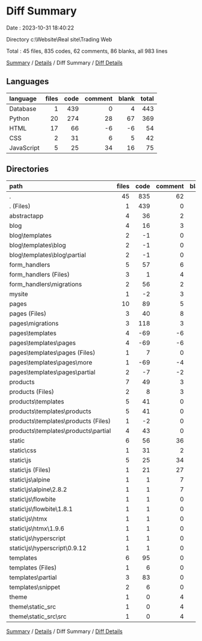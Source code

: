 # Diff Summary

Date : 2023-10-31 18:40:22

Directory c:\\Website\\Real site\\Trading Web

Total : 45 files,  835 codes, 62 comments, 86 blanks, all 983 lines

[Summary](results.md) / [Details](details.md) / Diff Summary / [Diff Details](diff-details.md)

## Languages
| language | files | code | comment | blank | total |
| :--- | ---: | ---: | ---: | ---: | ---: |
| Database | 1 | 439 | 0 | 4 | 443 |
| Python | 20 | 274 | 28 | 67 | 369 |
| HTML | 17 | 66 | -6 | -6 | 54 |
| CSS | 2 | 31 | 6 | 5 | 42 |
| JavaScript | 5 | 25 | 34 | 16 | 75 |

## Directories
| path | files | code | comment | blank | total |
| :--- | ---: | ---: | ---: | ---: | ---: |
| . | 45 | 835 | 62 | 86 | 983 |
| . (Files) | 1 | 439 | 0 | 4 | 443 |
| abstractapp | 4 | 36 | 2 | 18 | 56 |
| blog | 4 | 16 | 3 | 3 | 22 |
| blog\\templates | 2 | -1 | 0 | 1 | 0 |
| blog\\templates\\blog | 2 | -1 | 0 | 1 | 0 |
| blog\\templates\\blog\\partial | 2 | -1 | 0 | 1 | 0 |
| form_handlers | 5 | 57 | 6 | 9 | 72 |
| form_handlers (Files) | 3 | 1 | 4 | -1 | 4 |
| form_handlers\\migrations | 2 | 56 | 2 | 10 | 68 |
| mysite | 1 | -2 | 3 | 0 | 1 |
| pages | 10 | 89 | 5 | 28 | 122 |
| pages (Files) | 3 | 40 | 8 | 21 | 69 |
| pages\\migrations | 3 | 118 | 3 | 15 | 136 |
| pages\\templates | 4 | -69 | -6 | -8 | -83 |
| pages\\templates\\pages | 4 | -69 | -6 | -8 | -83 |
| pages\\templates\\pages (Files) | 1 | 7 | 0 | 0 | 7 |
| pages\\templates\\pages\\more | 1 | -69 | -4 | -4 | -77 |
| pages\\templates\\pages\\partial | 2 | -7 | -2 | -4 | -13 |
| products | 7 | 49 | 3 | 2 | 54 |
| products (Files) | 2 | 8 | 3 | 2 | 13 |
| products\\templates | 5 | 41 | 0 | 0 | 41 |
| products\\templates\\products | 5 | 41 | 0 | 0 | 41 |
| products\\templates\\products (Files) | 1 | -2 | 0 | 0 | -2 |
| products\\templates\\products\\partial | 4 | 43 | 0 | 0 | 43 |
| static | 6 | 56 | 36 | 19 | 111 |
| static\\css | 1 | 31 | 2 | 3 | 36 |
| static\\js | 5 | 25 | 34 | 16 | 75 |
| static\\js (Files) | 1 | 21 | 27 | 16 | 64 |
| static\\js\\alpine | 1 | 1 | 7 | 0 | 8 |
| static\\js\\alpine\\2.8.2 | 1 | 1 | 7 | 0 | 8 |
| static\\js\\flowbite | 1 | 1 | 0 | 0 | 1 |
| static\\js\\flowbite\\1.8.1 | 1 | 1 | 0 | 0 | 1 |
| static\\js\\htmx | 1 | 1 | 0 | 0 | 1 |
| static\\js\\htmx\\1.9.6 | 1 | 1 | 0 | 0 | 1 |
| static\\js\\hyperscript | 1 | 1 | 0 | 0 | 1 |
| static\\js\\hyperscript\\0.9.12 | 1 | 1 | 0 | 0 | 1 |
| templates | 6 | 95 | 0 | 1 | 96 |
| templates (Files) | 1 | 6 | 0 | 0 | 6 |
| templates\\partial | 3 | 83 | 0 | 1 | 84 |
| templates\\snippet | 2 | 6 | 0 | 0 | 6 |
| theme | 1 | 0 | 4 | 2 | 6 |
| theme\\static_src | 1 | 0 | 4 | 2 | 6 |
| theme\\static_src\\src | 1 | 0 | 4 | 2 | 6 |

[Summary](results.md) / [Details](details.md) / Diff Summary / [Diff Details](diff-details.md)